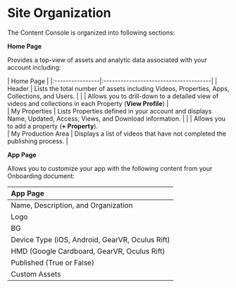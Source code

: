 # Site Organization

The Content Console is organized into following sections:

**Home Page**

Provides a top-view of assets and analytic data associated with your account including:

| Home Page                                               |
|:----------------|:--------------------------------------|
| Header                | Lists the total number of assets including Videos, Properties, Apps, Collections, and Users.  |
|                       | Allows you to drill-down to a detailed view of videos and collections in each Property (**View Profile**) |    
| My Properties         | Lists Properties defined in your account and displays Name, Updated, Access, Views, and Download information.   |
|                       | Allows you to add a property (**+ Property**).  
| My Production Area    | Displays a list of videos that have not completed the publishing process.         |


**App Page**

Allows you to customize your app with the following content from your Onboarding document:

| App Page                                               |
|:-------------------------------------------------------|
| Name, Description, and Organization                    |
| Logo                                                   |
| BG                                                     |
| Device Type (iOS, Android, GearVR, Oculus Rift)        |
| HMD (Google Cardboard, GearVR, Oculus Rift)            |
| Published (True or False)                              |
| Custom Assets                                          |
